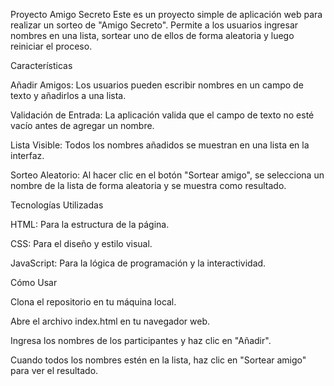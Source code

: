 Proyecto Amigo Secreto
Este es un proyecto simple de aplicación web para realizar un sorteo de "Amigo Secreto". Permite a los usuarios ingresar nombres en una lista, sortear uno de ellos de forma aleatoria y luego reiniciar el proceso.

Características

Añadir Amigos: Los usuarios pueden escribir nombres en un campo de texto y añadirlos a una lista.

Validación de Entrada: La aplicación valida que el campo de texto no esté vacío antes de agregar un nombre.

Lista Visible: Todos los nombres añadidos se muestran en una lista en la interfaz.

Sorteo Aleatorio: Al hacer clic en el botón "Sortear amigo", se selecciona un nombre de la lista de forma aleatoria y se muestra como resultado.

Tecnologías Utilizadas

HTML: Para la estructura de la página.

CSS: Para el diseño y estilo visual.

JavaScript: Para la lógica de programación y la interactividad.

Cómo Usar

Clona el repositorio en tu máquina local.

Abre el archivo index.html en tu navegador web.

Ingresa los nombres de los participantes y haz clic en "Añadir".

Cuando todos los nombres estén en la lista, haz clic en "Sortear amigo" para ver el resultado.

